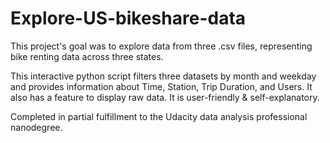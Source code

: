 # Explore-US-bikeshare-data

This project's goal was to explore data from three .csv files, representing bike renting data across three states.  
  
This interactive python script filters three datasets by month and weekday and provides information about Time, Station, Trip Duration, and Users.   It also has a feature to display raw data. It is user-friendly & self-explanatory.

Completed in partial fulfillment to the Udacity data analysis professional nanodegree.
